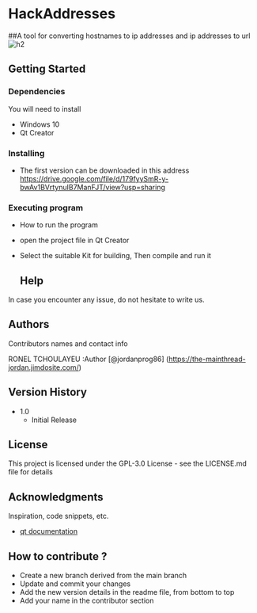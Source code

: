 # HackAddresses
##A tool for converting hostnames to ip addresses and ip addresses to url
![h2](https://github.com/jordanprog86/HackAddresses/assets/33041215/23174e38-b21f-430a-aea0-054563f010cc)

## Getting Started

### Dependencies
You will need to install 
* Windows 10
* Qt Creator
### Installing
* The first version can be downloaded in this address https://drive.google.com/file/d/179fyySmR-y-bwAv1BVrtynuIB7ManFJT/view?usp=sharing
### Executing program

* How to run the program
* open the project file in Qt Creator
* Select the suitable Kit for building, Then compile and run it

  ## Help

In case you encounter any issue, do not hesitate to write us.


## Authors

Contributors names and contact info

RONEL TCHOULAYEU :Author [@jordanprog86] (https://the-mainthread-jordan.jimdosite.com/)

## Version History

* 1.0
    * Initial Release

## License

This project is licensed under the GPL-3.0 License - see the LICENSE.md file for details

## Acknowledgments

Inspiration, code snippets, etc.
* [qt documentation]([https://doc.qt.io/])

## How to contribute ?
* Create a new branch derived from the main branch
* Update and commit your changes
* Add the new version details in the readme file, from bottom to top
* Add your name in the contributor section
